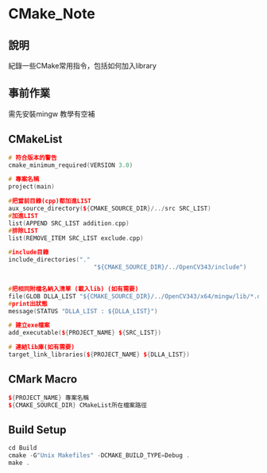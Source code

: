 # CMake_Note

## 說明
紀錄一些CMake常用指令，包括如何加入library

## 事前作業
需先安裝mingw
教學有空補

## CMakeList
```C++
# 符合版本的警告
cmake_minimum_required(VERSION 3.0)

# 專案名稱
project(main)

#把當前目錄(cpp)都加進LIST
aux_source_directory(${CMAKE_SOURCE_DIR}/../src SRC_LIST)
#加進LIST
list(APPEND SRC_LIST addition.cpp)
#排除LIST
list(REMOVE_ITEM SRC_LIST exclude.cpp) 

#include目錄
include_directories("."
		                "${CMAKE_SOURCE_DIR}/../OpenCV343/include")
                    

#把相同附檔名納入清單 (載入lib) (如有需要)
file(GLOB DLLA_LIST "${CMAKE_SOURCE_DIR}/../OpenCV343/x64/mingw/lib/*.dll.a")
#print出狀態
message(STATUS "DLLA_LIST : ${DLLA_LIST}")

# 建立exe檔案
add_executable(${PROJECT_NAME} ${SRC_LIST})

# 連結lib庫(如有需要)
target_link_libraries(${PROJECT_NAME} ${DLLA_LIST})
```

## CMark Macro
```C++
${PROJECT_NAME} 專案名稱
${CMAKE_SOURCE_DIR} CMakeList所在檔案路徑
```

## Build Setup
```C++
cd Build
cmake -G"Unix Makefiles" -DCMAKE_BUILD_TYPE=Debug .
make .
```
